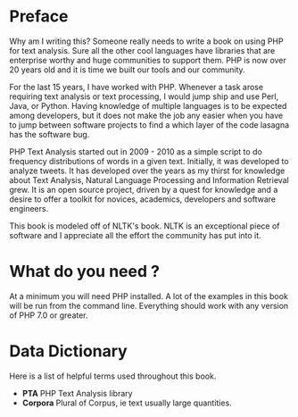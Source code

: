 # Preface

Why am I writing this? Someone really needs to write a book on using PHP for text analysis. 
Sure all the other cool languages have libraries that are enterprise worthy and 
huge communities to support them. PHP is now over 20 years old and it is time we 
built our tools and our community.

For the last 15 years, I have worked with PHP. Whenever a task arose requiring text 
analysis or text processing, I would jump ship and use Perl, Java, or Python. 
Having knowledge of multiple languages is to be expected among developers, but 
it does not make the job any easier when you have to jump between software projects 
to find a which layer of the code lasagna has the software bug. 

PHP Text Analysis started out in 2009 - 2010 as a simple script to do frequency 
distributions of words in a given text. Initially, it was developed to analyze tweets.
It has developed over the years as my thirst for knowledge about Text Analysis, 
Natural Language Processing and Information Retrieval grew. It is an open source 
project, driven by a quest for knowledge and a desire to offer a toolkit for novices, 
academics, developers and software engineers. 

This book is modeled off of NLTK's book. NLTK is an exceptional piece of software and 
I appreciate all the effort the community has put into it. 


# What do you need ?
At a minimum you will need PHP installed. A lot of the examples in this book will 
be run from the command line. Everything should work with any version of PHP 7.0 
or greater. 


# Data Dictionary
Here is a list of helpful terms used throughout this book. 

* **PTA** PHP Text Analysis library
* **Corpora** Plural of Corpus, ie text usually large quantities. 








 



